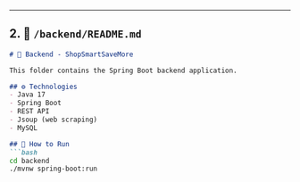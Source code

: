 
---

## 2. 📁 `/backend/README.md`

```markdown
# 🧠 Backend - ShopSmartSaveMore

This folder contains the Spring Boot backend application.

## ⚙️ Technologies
- Java 17
- Spring Boot
- REST API
- Jsoup (web scraping)
- MySQL

## 🚀 How to Run
```bash
cd backend
./mvnw spring-boot:run
